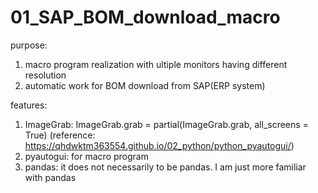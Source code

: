 # 01_SAP_BOM_download_macro

purpose: 
  1. macro program realization with ultiple monitors having different resolution 
  2. automatic work for BOM download from SAP(ERP system)

features: 
  1. ImageGrab: ImageGrab.grab = partial(ImageGrab.grab, all_screens = True) 
  (reference: https://qhdwktm363554.github.io/02_python/python_pyautogui/)
  2. pyautogui: for macro program
  3. pandas: it does not necessarily to be pandas. I am just more familiar with pandas
